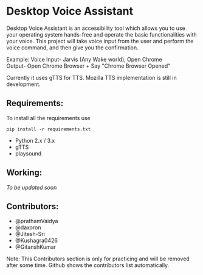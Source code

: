 # Desktop Voice Assistant

Desktop Voice Assistant is an accessibility tool which allows you to use your operating system hands-free and operate the basic functionalities with your voice. 
This project will take voice input from the user and perform the voice command, and then give you the confirmation.

Example:
Voice Input- Jarvis (Any Wake world), Open Chrome   
Output- Open Chrome Browser + Say "Chrome Browser Opened"


Currently it uses gTTS for TTS. Mozilla TTS implementation is still in development.

Requirements: 
-----------------------------------------------------------------------------------------------------------------------------------------------------------------------------------

To install all the requirements use
   
    pip install -r requirements.txt


- Python 2.x / 3.x
- gTTS
- playsound

Working: 
-------------------------------------------------------------------------------------------------------------------------------------------------------------------

  *To be updated soon*


Contributors:
-----------------------------------------------------------------------------------------------------------------------------------------------------------------------------------


+ @prathamVaidya
+ @daxoron
+ @Jitesh-Sri
+ @Kushagra0426
+ @GitanshKumar




Note: This Contributors section is only for practicing and will be removed after some time. Github shows the contributors list automatically.
